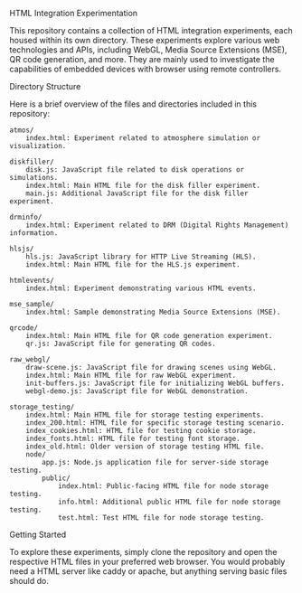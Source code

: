 HTML Integration Experimentation

This repository contains a collection of HTML integration experiments, each housed within its own directory. These experiments explore various web technologies and APIs, including WebGL, Media Source Extensions (MSE), QR code generation, and more.
They are mainly used to investigate the capabilities of embedded devices with browser using remote controllers.

Directory Structure

Here is a brief overview of the files and directories included in this repository:

    atmos/
        index.html: Experiment related to atmosphere simulation or visualization.

    diskfiller/
        disk.js: JavaScript file related to disk operations or simulations.
        index.html: Main HTML file for the disk filler experiment.
        main.js: Additional JavaScript file for the disk filler experiment.

    drminfo/
        index.html: Experiment related to DRM (Digital Rights Management) information.

    hlsjs/
        hls.js: JavaScript library for HTTP Live Streaming (HLS).
        index.html: Main HTML file for the HLS.js experiment.

    htmlevents/
        index.html: Experiment demonstrating various HTML events.

    mse_sample/
        index.html: Sample demonstrating Media Source Extensions (MSE).

    qrcode/
        index.html: Main HTML file for QR code generation experiment.
        qr.js: JavaScript file for generating QR codes.

    raw_webgl/
        draw-scene.js: JavaScript file for drawing scenes using WebGL.
        index.html: Main HTML file for raw WebGL experiment.
        init-buffers.js: JavaScript file for initializing WebGL buffers.
        webgl-demo.js: JavaScript file for WebGL demonstration.

    storage_testing/
        index.html: Main HTML file for storage testing experiments.
        index_200.html: HTML file for specific storage testing scenario.
        index_cookies.html: HTML file for testing cookie storage.
        index_fonts.html: HTML file for testing font storage.
        index_old.html: Older version of storage testing HTML file.
        node/
            app.js: Node.js application file for server-side storage testing.
            public/
                index.html: Public-facing HTML file for node storage testing.
                info.html: Additional public HTML file for node storage testing.
                test.html: Test HTML file for node storage testing.

Getting Started

To explore these experiments, simply clone the repository and open the respective HTML files in your preferred web browser.
You would probably need a HTML server like caddy or apache, but anything serving basic files should do.